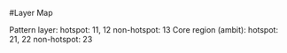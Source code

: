 #Layer Map

Pattern layer: hotspot: 11, 12 non-hotspot: 13
Core region (ambit): hotspot: 21, 22 non-hotspot: 23
